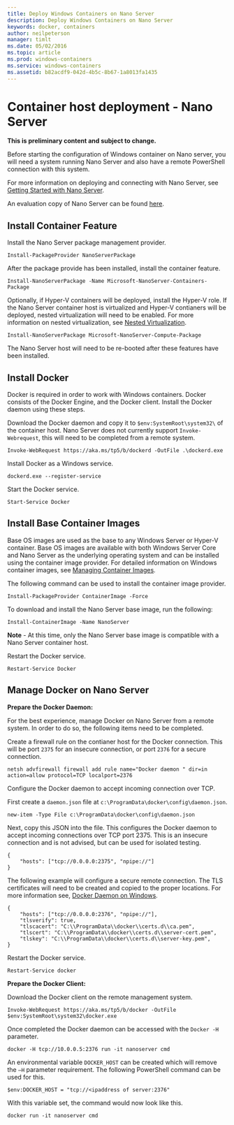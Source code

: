 ```yaml
---
title: Deploy Windows Containers on Nano Server
description: Deploy Windows Containers on Nano Server
keywords: docker, containers
author: neilpeterson
manager: timlt
ms.date: 05/02/2016
ms.topic: article
ms.prod: windows-containers
ms.service: windows-containers
ms.assetid: b82acdf9-042d-4b5c-8b67-1a8013fa1435
---
```


# Container host deployment - Nano Server

**This is preliminary content and subject to change.** 

Before starting the configuration of Windows container on Nano server, you will need a system running Nano Server and also have a remote PowerShell connection with this system.

For more information on deploying and connecting with Nano Server, see [Getting Started with Nano Server]( https://technet.microsoft.com/en-us/library/mt126167.aspx).

An evaluation copy of Nano Server can be found [here](https://msdn.microsoft.com/en-us/virtualization/windowscontainers/nano_eula).

## Install Container Feature

Install the Nano Server package management provider.

```none
Install-PackageProvider NanoServerPackage
```

After the package provide has been installed, install the container feature.

```none
Install-NanoServerPackage -Name Microsoft-NanoServer-Containers-Package
```

Optionally, if Hyper-V containers will be deployed, install the Hyper-V role. If the Nano Server container host is virtualized and Hyper-V contianers will be deployed, nested virtualization will need to be enabled. For more information on nested virtualization, see [Nested Virtualization]( https://msdn.microsoft.com/en-us/virtualization/hyperv_on_windows/user_guide/nesting).

```none
Install-NanoServerPackage Microsoft-NanoServer-Compute-Package
```

The Nano Server host will need to be re-booted after these features have been installed.

## Install Docker

Docker is required in order to work with Windows containers. Docker consists of the Docker Engine, and the Docker client. Install the Docker daemon using these steps.

Download the Docker daemon and copy it to `$env:SystemRoot\system32\` of the container host. Nano Server does not currently support `Invoke-Webrequest`, this will need to be completed from a remote system.

```none
Invoke-WebRequest https://aka.ms/tp5/b/dockerd -OutFile .\dockerd.exe
```

Install Docker as a Windows service.

```none
dockerd.exe --register-service
```

Start the Docker service.

```none
Start-Service Docker
```

## Install Base Container Images

Base OS images are used as the base to any Windows Server or Hyper-V container. Base OS images are available with both Windows Server Core and Nano Server as the underlying operating system and can be installed using the container image provider. For detailed information on Windows container images, see [Managing Container Images](../management/manage_images.md).

The following command can be used to install the container image provider.

```none
Install-PackageProvider ContainerImage -Force
```

To download and install the Nano Server base image, run the following:

```none
Install-ContainerImage -Name NanoServer
```

**Note** - At this time, only the Nano Server base image is compatible with a Nano Server container host.

Restart the Docker service.

```none
Restart-Service Docker
```

## Manage Docker on Nano Server

**Prepare the Docker Daemon:**

For the best experience, manage Docker on Nano Server from a remote system. In order to do so, the following items need to be completed.

Create a firewall rule on the contianer host for the Docker connection. This will be port `2375` for an insecure connection, or port `2376` for a secure connection.

```none
netsh advfirewall firewall add rule name="Docker daemon " dir=in action=allow protocol=TCP localport=2376
```

Configure the Docker daemon to accept incoming connection over TCP.

First create a `daemon.json` file at `c:\ProgramData\docker\config\daemon.json`.

```none
new-item -Type File c:\ProgramData\docker\config\daemon.json
```

Next, copy this JSON into the file. This configures the Docker daemon to accept incoming connections over TCP port 2375. This is an insecure connection and is not advised, but can be used for isolated testing.

```none
{
    "hosts": ["tcp://0.0.0.0:2375", "npipe://"]
}
```

The following example will configure a secure remote connection. The TLS certificates will need to be created and copied to the proper locations. For more information see, [Docker Daemon on Windows](./docker_windows.md).

```none
{
    "hosts": ["tcp://0.0.0.0:2376", "npipe://"],
    "tlsverify": true,
    "tlscacert": "C:\\ProgramData\\docker\\certs.d\\ca.pem",
    "tlscert": "C:\\ProgramData\\docker\\certs.d\\server-cert.pem",
    "tlskey": "C:\\ProgramData\\docker\\certs.d\\server-key.pem",
}
```

Restart the Docker service.

```none
Restart-Service docker
```

**Prepare the Docker Client:**

Download the Docker client on the remote management system.

```none
Invoke-WebRequest https://aka.ms/tp5/b/docker -OutFile $env:SystemRoot\system32\docker.exe
```

Once completed the Docker daemon can be accessed with the `Docker -H` parameter.

```none
docker -H tcp://10.0.0.5:2376 run -it nanoserver cmd
```

An environmental variable `DOCKER_HOST` can be created which will remove the `–H` parameter requirement. The following PowerShell command can be used for this.

```none
$env:DOCKER_HOST = "tcp://<ipaddress of server:2376"
```

With this variable set, the command would now look like this.

```none
docker run -it nanoserver cmd
```